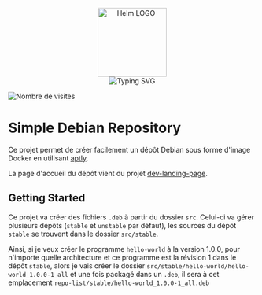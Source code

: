<p align="center">
    <img src="https://avatars.githubusercontent.com/u/82603435?v=4" width="140px" alt="Helm LOGO"/>
    <br>
    <img src="https://readme-typing-svg.herokuapp.com?font=Fira+Code&pause=1000&vCenter=true&width=435&lines=Simple+Debian+Repository;Share+.deb+easily+on+your+hosts" alt="Typing SVG" />
</p>

![Nombre de visites](https://visitor-badge.deta.dev/badge?page_id=qjoly.debianrepo)


# Simple Debian Repository

Ce projet permet de créer facilement un dépôt Debian sous forme d'image Docker en utilisant [aptly](https://www.aptly.info/).

La page d'accueil du dépôt vient du projet [dev-landing-page](https://github.com/flexdinesh/dev-landing-page).


## Getting Started

Ce projet va créer des fichiers `.deb` à partir du dossier `src`. Celui-ci va gérer plusieurs dépôts (`stable` et `unstable` par défaut), les sources du dépôt `stable` se trouvent dans le dossier `src/stable`.

Ainsi, si je veux créer le programme `hello-world` à la version 1.0.0, pour n'importe quelle architecture et ce programme est la révision 1 dans le dépôt `stable`, alors je vais créer le dossier `src/stable/hello-world/hello-world_1.0.0-1_all` et une fois packagé dans un `.deb`, il sera à cet emplacement `repo-list/stable/hello-world_1.0.0-1_all.deb`
